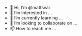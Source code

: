 - 👋 Hi, I’m @mattsvai
- 👀 I’m interested in ...
- 🌱 I’m currently learning ...
- 💞️ I’m looking to collaborate on ...
- 📫 How to reach me ...

<!---
mattsvai/mattsvai is a ✨ special ✨ repository because its `README.md` (this file) appears on your GitHub profile.
You can click the Preview link to take a look at your changes.
--->
